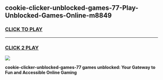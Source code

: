 
## cookie-clicker-unblocked-games-77-Play-Unblocked-Games-Online-m8849
<h3>
<a href="https://premium76.site?title=cookie-clicker-unblocked-games-77&ref=24A">CLICK TO PLAY</a></h3>
<hr>

<h3>
<a href="https://premium76.site?title=cookie-clicker-unblocked-games-77&ref=24A">CLICK 2 PLAY</a>
  
</h3>

<a href="https://premium76.site?title=cookie-clicker-unblocked-games-77&ref=24A"><img src="https://clearcache.store/games.png"></a>


**cookie-clicker-unblocked-games-77 games unblocked: Your Gateway to Fun and Accessible Online Gaming**
